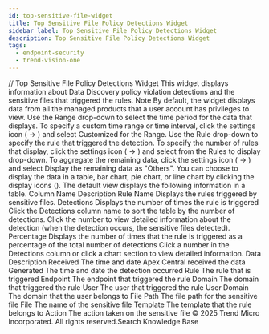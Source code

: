 ```yaml
---
id: top-sensitive-file-widget
title: Top Sensitive File Policy Detections Widget
sidebar_label: Top Sensitive File Policy Detections Widget
description: Top Sensitive File Policy Detections Widget
tags:
  - endpoint-security
  - trend-vision-one
---
```


/*<![CDATA[*/ $('#title').html($('meta[name=map-description]').attr('content')); /*]]>*/ Top Sensitive File Policy Detections Widget This widget displays information about Data Discovery policy violation detections and the sensitive files that triggered the rules. Note By default, the widget displays data from all the managed products that a user account has privileges to view. Use the Range drop-down to select the time period for the data that displays. To specify a custom time range or time interval, click the settings icon ( → ) and select Customized for the Range. Use the Rule drop-down to specify the rule that triggered the detection. To specify the number of rules that display, click the settings icon ( → ) and select from the Rules to display drop-down. To aggregate the remaining data, click the settings icon ( → ) and select Display the remaining data as "Others". You can choose to display the data in a table, bar chart, pie chart, or line chart by clicking the display icons (). The default view displays the following information in a table. Column Name Description Rule Name Displays the rules triggered by sensitive files. Detections Displays the number of times the rule is triggered Click the Detections column name to sort the table by the number of detections. Click the number to view detailed information about the detection (when the detection occurs, the sensitive files detected). Percentage Displays the number of times that the rule is triggered as a percentage of the total number of detections Click a number in the Detections column or click a chart section to view detailed information. Data Description Received The time and date Apex Central received the data Generated The time and date the detection occurred Rule The rule that is triggered Endpoint The endpoint that triggered the rule Domain The domain that triggered the rule User The user that triggered the rule User Domain The domain that the user belongs to File Path The file path for the sensitive file File The name of the sensitive file Template The template that the rule belongs to Action The action taken on the sensitive file © 2025 Trend Micro Incorporated. All rights reserved.Search Knowledge Base